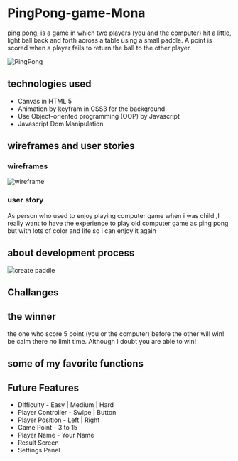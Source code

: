 # PingPong-game-Mona
ping pong, is a game in which two players (you and the computer) hit a little, light ball back and forth across a table using a small paddle. A point is scored when a player fails to return the ball to the other player.

![PingPong](https://upload.wikimedia.org/wikipedia/commons/6/62/Pong_Game_Test2.gif)


## technologies used
* Canvas in HTML 5
* Animation by keyfram in CSS3 for the background 
* Use Object-oriented programming (OOP) by Javascript 
* Javascript Dom Manipulation

## wireframes and user stories
### wireframes 
![wireframe](https://files.slack.com/files-pri/T0351JZQ0-F01S47LN0R5/img_20210325_205034.jpg)
### user story
As person who used to enjoy playing computer game when i was child ,I really want to have the experience to play old computer game as ping pong but with lots of color and life so i can enjoy it again


## about development process



![create paddle](https://files.slack.com/files-pri/T0351JZQ0-F01SXK1KY01/img_20210326_174651.jpg)



## Challanges


## the winner
the one who score 5 point (you or the computer) before the other will win! be calm there no limit time. Although I doubt you are able to win!

## some of my favorite functions


## Future Features
* Difficulty - Easy | Medium | Hard
* Player Controller - Swipe | Button
* Player Position - Left | Right
* Game Point - 3 to 15
* Player Name - Your Name
* Result Screen
* Settings Panel

